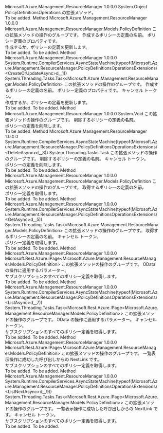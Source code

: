 <Type Name="PolicyDefinitionsOperationsExtensions" FullName="Microsoft.Azure.Management.ResourceManager.PolicyDefinitionsOperationsExtensions">
  <TypeSignature Language="C#" Value="public static class PolicyDefinitionsOperationsExtensions" />
  <TypeSignature Language="ILAsm" Value=".class public auto ansi abstract sealed beforefieldinit PolicyDefinitionsOperationsExtensions extends System.Object" />
  <TypeSignature Language="DocId" Value="T:Microsoft.Azure.Management.ResourceManager.PolicyDefinitionsOperationsExtensions" />
  <TypeSignature Language="VB.NET" Value="Public Module PolicyDefinitionsOperationsExtensions" />
  <TypeSignature Language="F#" Value="type PolicyDefinitionsOperationsExtensions = class" />
  <AssemblyInfo>
    <AssemblyName>Microsoft.Azure.Management.ResourceManager</AssemblyName>
    <AssemblyVersion>1.0.0.0</AssemblyVersion>
  </AssemblyInfo>
  <Base>
    <BaseTypeName>System.Object</BaseTypeName>
  </Base>
  <Interfaces />
  <Docs>
    <summary>
            PolicyDefinitionsOperations の拡張メソッド。
            </summary>
    <remarks>To be added.</remarks>
  </Docs>
  <Members>
    <Member MemberName="CreateOrUpdate">
      <MemberSignature Language="C#" Value="public static Microsoft.Azure.Management.ResourceManager.Models.PolicyDefinition CreateOrUpdate (this Microsoft.Azure.Management.ResourceManager.IPolicyDefinitionsOperations operations, string policyDefinitionName, Microsoft.Azure.Management.ResourceManager.Models.PolicyDefinition parameters);" />
      <MemberSignature Language="ILAsm" Value=".method public static hidebysig class Microsoft.Azure.Management.ResourceManager.Models.PolicyDefinition CreateOrUpdate(class Microsoft.Azure.Management.ResourceManager.IPolicyDefinitionsOperations operations, string policyDefinitionName, class Microsoft.Azure.Management.ResourceManager.Models.PolicyDefinition parameters) cil managed" />
      <MemberSignature Language="DocId" Value="M:Microsoft.Azure.Management.ResourceManager.PolicyDefinitionsOperationsExtensions.CreateOrUpdate(Microsoft.Azure.Management.ResourceManager.IPolicyDefinitionsOperations,System.String,Microsoft.Azure.Management.ResourceManager.Models.PolicyDefinition)" />
      <MemberSignature Language="VB.NET" Value="&lt;Extension()&gt;&#xA;Public Function CreateOrUpdate (operations As IPolicyDefinitionsOperations, policyDefinitionName As String, parameters As PolicyDefinition) As PolicyDefinition" />
      <MemberSignature Language="F#" Value="static member CreateOrUpdate : Microsoft.Azure.Management.ResourceManager.IPolicyDefinitionsOperations * string * Microsoft.Azure.Management.ResourceManager.Models.PolicyDefinition -&gt; Microsoft.Azure.Management.ResourceManager.Models.PolicyDefinition" Usage="Microsoft.Azure.Management.ResourceManager.PolicyDefinitionsOperationsExtensions.CreateOrUpdate (operations, policyDefinitionName, parameters)" />
      <MemberType>Method</MemberType>
      <AssemblyInfo>
        <AssemblyName>Microsoft.Azure.Management.ResourceManager</AssemblyName>
        <AssemblyVersion>1.0.0.0</AssemblyVersion>
      </AssemblyInfo>
      <ReturnValue>
        <ReturnType>Microsoft.Azure.Management.ResourceManager.Models.PolicyDefinition</ReturnType>
      </ReturnValue>
      <Parameters>
        <Parameter Name="operations" Type="Microsoft.Azure.Management.ResourceManager.IPolicyDefinitionsOperations" RefType="this" />
        <Parameter Name="policyDefinitionName" Type="System.String" />
        <Parameter Name="parameters" Type="Microsoft.Azure.Management.ResourceManager.Models.PolicyDefinition" />
      </Parameters>
      <Docs>
        <param name="operations">
            この拡張メソッドの操作のグループです。
            </param>
        <param name="policyDefinitionName">
            作成するポリシーの定義の名前。
            </param>
        <param name="parameters">
            ポリシー定義のプロパティです。
            </param>
        <summary>
            作成するか、ポリシーの定義を更新します。
            </summary>
        <returns>To be added.</returns>
        <remarks>To be added.</remarks>
      </Docs>
    </Member>
    <Member MemberName="CreateOrUpdateAsync">
      <MemberSignature Language="C#" Value="public static System.Threading.Tasks.Task&lt;Microsoft.Azure.Management.ResourceManager.Models.PolicyDefinition&gt; CreateOrUpdateAsync (this Microsoft.Azure.Management.ResourceManager.IPolicyDefinitionsOperations operations, string policyDefinitionName, Microsoft.Azure.Management.ResourceManager.Models.PolicyDefinition parameters, System.Threading.CancellationToken cancellationToken = null);" />
      <MemberSignature Language="ILAsm" Value=".method public static hidebysig class System.Threading.Tasks.Task`1&lt;class Microsoft.Azure.Management.ResourceManager.Models.PolicyDefinition&gt; CreateOrUpdateAsync(class Microsoft.Azure.Management.ResourceManager.IPolicyDefinitionsOperations operations, string policyDefinitionName, class Microsoft.Azure.Management.ResourceManager.Models.PolicyDefinition parameters, valuetype System.Threading.CancellationToken cancellationToken) cil managed" />
      <MemberSignature Language="DocId" Value="M:Microsoft.Azure.Management.ResourceManager.PolicyDefinitionsOperationsExtensions.CreateOrUpdateAsync(Microsoft.Azure.Management.ResourceManager.IPolicyDefinitionsOperations,System.String,Microsoft.Azure.Management.ResourceManager.Models.PolicyDefinition,System.Threading.CancellationToken)" />
      <MemberSignature Language="F#" Value="static member CreateOrUpdateAsync : Microsoft.Azure.Management.ResourceManager.IPolicyDefinitionsOperations * string * Microsoft.Azure.Management.ResourceManager.Models.PolicyDefinition * System.Threading.CancellationToken -&gt; System.Threading.Tasks.Task&lt;Microsoft.Azure.Management.ResourceManager.Models.PolicyDefinition&gt;" Usage="Microsoft.Azure.Management.ResourceManager.PolicyDefinitionsOperationsExtensions.CreateOrUpdateAsync (operations, policyDefinitionName, parameters, cancellationToken)" />
      <MemberType>Method</MemberType>
      <AssemblyInfo>
        <AssemblyName>Microsoft.Azure.Management.ResourceManager</AssemblyName>
        <AssemblyVersion>1.0.0.0</AssemblyVersion>
      </AssemblyInfo>
      <Attributes>
        <Attribute>
          <AttributeName>System.Runtime.CompilerServices.AsyncStateMachine(typeof(Microsoft.Azure.Management.ResourceManager.PolicyDefinitionsOperationsExtensions/&lt;CreateOrUpdateAsync&gt;d__1))</AttributeName>
        </Attribute>
      </Attributes>
      <ReturnValue>
        <ReturnType>System.Threading.Tasks.Task&lt;Microsoft.Azure.Management.ResourceManager.Models.PolicyDefinition&gt;</ReturnType>
      </ReturnValue>
      <Parameters>
        <Parameter Name="operations" Type="Microsoft.Azure.Management.ResourceManager.IPolicyDefinitionsOperations" RefType="this" />
        <Parameter Name="policyDefinitionName" Type="System.String" />
        <Parameter Name="parameters" Type="Microsoft.Azure.Management.ResourceManager.Models.PolicyDefinition" />
        <Parameter Name="cancellationToken" Type="System.Threading.CancellationToken" />
      </Parameters>
      <Docs>
        <param name="operations">
            この拡張メソッドの操作のグループです。
            </param>
        <param name="policyDefinitionName">
            作成するポリシーの定義の名前。
            </param>
        <param name="parameters">
            ポリシー定義のプロパティです。
            </param>
        <param name="cancellationToken">
            キャンセル トークン。
            </param>
        <summary>
            作成するか、ポリシーの定義を更新します。
            </summary>
        <returns>To be added.</returns>
        <remarks>To be added.</remarks>
      </Docs>
    </Member>
    <Member MemberName="Delete">
      <MemberSignature Language="C#" Value="public static void Delete (this Microsoft.Azure.Management.ResourceManager.IPolicyDefinitionsOperations operations, string policyDefinitionName);" />
      <MemberSignature Language="ILAsm" Value=".method public static hidebysig void Delete(class Microsoft.Azure.Management.ResourceManager.IPolicyDefinitionsOperations operations, string policyDefinitionName) cil managed" />
      <MemberSignature Language="DocId" Value="M:Microsoft.Azure.Management.ResourceManager.PolicyDefinitionsOperationsExtensions.Delete(Microsoft.Azure.Management.ResourceManager.IPolicyDefinitionsOperations,System.String)" />
      <MemberSignature Language="VB.NET" Value="&lt;Extension()&gt;&#xA;Public Sub Delete (operations As IPolicyDefinitionsOperations, policyDefinitionName As String)" />
      <MemberSignature Language="F#" Value="static member Delete : Microsoft.Azure.Management.ResourceManager.IPolicyDefinitionsOperations * string -&gt; unit" Usage="Microsoft.Azure.Management.ResourceManager.PolicyDefinitionsOperationsExtensions.Delete (operations, policyDefinitionName)" />
      <MemberType>Method</MemberType>
      <AssemblyInfo>
        <AssemblyName>Microsoft.Azure.Management.ResourceManager</AssemblyName>
        <AssemblyVersion>1.0.0.0</AssemblyVersion>
      </AssemblyInfo>
      <ReturnValue>
        <ReturnType>System.Void</ReturnType>
      </ReturnValue>
      <Parameters>
        <Parameter Name="operations" Type="Microsoft.Azure.Management.ResourceManager.IPolicyDefinitionsOperations" RefType="this" />
        <Parameter Name="policyDefinitionName" Type="System.String" />
      </Parameters>
      <Docs>
        <param name="operations">
            この拡張メソッドの操作のグループです。
            </param>
        <param name="policyDefinitionName">
            削除するポリシーの定義の名前。
            </param>
        <summary>
            ポリシーの定義を削除します。
            </summary>
        <remarks>To be added.</remarks>
      </Docs>
    </Member>
    <Member MemberName="DeleteAsync">
      <MemberSignature Language="C#" Value="public static System.Threading.Tasks.Task DeleteAsync (this Microsoft.Azure.Management.ResourceManager.IPolicyDefinitionsOperations operations, string policyDefinitionName, System.Threading.CancellationToken cancellationToken = null);" />
      <MemberSignature Language="ILAsm" Value=".method public static hidebysig class System.Threading.Tasks.Task DeleteAsync(class Microsoft.Azure.Management.ResourceManager.IPolicyDefinitionsOperations operations, string policyDefinitionName, valuetype System.Threading.CancellationToken cancellationToken) cil managed" />
      <MemberSignature Language="DocId" Value="M:Microsoft.Azure.Management.ResourceManager.PolicyDefinitionsOperationsExtensions.DeleteAsync(Microsoft.Azure.Management.ResourceManager.IPolicyDefinitionsOperations,System.String,System.Threading.CancellationToken)" />
      <MemberSignature Language="F#" Value="static member DeleteAsync : Microsoft.Azure.Management.ResourceManager.IPolicyDefinitionsOperations * string * System.Threading.CancellationToken -&gt; System.Threading.Tasks.Task" Usage="Microsoft.Azure.Management.ResourceManager.PolicyDefinitionsOperationsExtensions.DeleteAsync (operations, policyDefinitionName, cancellationToken)" />
      <MemberType>Method</MemberType>
      <AssemblyInfo>
        <AssemblyName>Microsoft.Azure.Management.ResourceManager</AssemblyName>
        <AssemblyVersion>1.0.0.0</AssemblyVersion>
      </AssemblyInfo>
      <Attributes>
        <Attribute>
          <AttributeName>System.Runtime.CompilerServices.AsyncStateMachine(typeof(Microsoft.Azure.Management.ResourceManager.PolicyDefinitionsOperationsExtensions/&lt;DeleteAsync&gt;d__3))</AttributeName>
        </Attribute>
      </Attributes>
      <ReturnValue>
        <ReturnType>System.Threading.Tasks.Task</ReturnType>
      </ReturnValue>
      <Parameters>
        <Parameter Name="operations" Type="Microsoft.Azure.Management.ResourceManager.IPolicyDefinitionsOperations" RefType="this" />
        <Parameter Name="policyDefinitionName" Type="System.String" />
        <Parameter Name="cancellationToken" Type="System.Threading.CancellationToken" />
      </Parameters>
      <Docs>
        <param name="operations">
            この拡張メソッドの操作のグループです。
            </param>
        <param name="policyDefinitionName">
            削除するポリシーの定義の名前。
            </param>
        <param name="cancellationToken">
            キャンセル トークン。
            </param>
        <summary>
            ポリシーの定義を削除します。
            </summary>
        <returns>To be added.</returns>
        <remarks>To be added.</remarks>
      </Docs>
    </Member>
    <Member MemberName="Get">
      <MemberSignature Language="C#" Value="public static Microsoft.Azure.Management.ResourceManager.Models.PolicyDefinition Get (this Microsoft.Azure.Management.ResourceManager.IPolicyDefinitionsOperations operations, string policyDefinitionName);" />
      <MemberSignature Language="ILAsm" Value=".method public static hidebysig class Microsoft.Azure.Management.ResourceManager.Models.PolicyDefinition Get(class Microsoft.Azure.Management.ResourceManager.IPolicyDefinitionsOperations operations, string policyDefinitionName) cil managed" />
      <MemberSignature Language="DocId" Value="M:Microsoft.Azure.Management.ResourceManager.PolicyDefinitionsOperationsExtensions.Get(Microsoft.Azure.Management.ResourceManager.IPolicyDefinitionsOperations,System.String)" />
      <MemberSignature Language="VB.NET" Value="&lt;Extension()&gt;&#xA;Public Function Get (operations As IPolicyDefinitionsOperations, policyDefinitionName As String) As PolicyDefinition" />
      <MemberSignature Language="F#" Value="static member Get : Microsoft.Azure.Management.ResourceManager.IPolicyDefinitionsOperations * string -&gt; Microsoft.Azure.Management.ResourceManager.Models.PolicyDefinition" Usage="Microsoft.Azure.Management.ResourceManager.PolicyDefinitionsOperationsExtensions.Get (operations, policyDefinitionName)" />
      <MemberType>Method</MemberType>
      <AssemblyInfo>
        <AssemblyName>Microsoft.Azure.Management.ResourceManager</AssemblyName>
        <AssemblyVersion>1.0.0.0</AssemblyVersion>
      </AssemblyInfo>
      <ReturnValue>
        <ReturnType>Microsoft.Azure.Management.ResourceManager.Models.PolicyDefinition</ReturnType>
      </ReturnValue>
      <Parameters>
        <Parameter Name="operations" Type="Microsoft.Azure.Management.ResourceManager.IPolicyDefinitionsOperations" RefType="this" />
        <Parameter Name="policyDefinitionName" Type="System.String" />
      </Parameters>
      <Docs>
        <param name="operations">
            この拡張メソッドの操作のグループです。
            </param>
        <param name="policyDefinitionName">
            取得するポリシーの定義の名前。
            </param>
        <summary>
            ポリシー定義を取得します。
            </summary>
        <returns>To be added.</returns>
        <remarks>To be added.</remarks>
      </Docs>
    </Member>
    <Member MemberName="GetAsync">
      <MemberSignature Language="C#" Value="public static System.Threading.Tasks.Task&lt;Microsoft.Azure.Management.ResourceManager.Models.PolicyDefinition&gt; GetAsync (this Microsoft.Azure.Management.ResourceManager.IPolicyDefinitionsOperations operations, string policyDefinitionName, System.Threading.CancellationToken cancellationToken = null);" />
      <MemberSignature Language="ILAsm" Value=".method public static hidebysig class System.Threading.Tasks.Task`1&lt;class Microsoft.Azure.Management.ResourceManager.Models.PolicyDefinition&gt; GetAsync(class Microsoft.Azure.Management.ResourceManager.IPolicyDefinitionsOperations operations, string policyDefinitionName, valuetype System.Threading.CancellationToken cancellationToken) cil managed" />
      <MemberSignature Language="DocId" Value="M:Microsoft.Azure.Management.ResourceManager.PolicyDefinitionsOperationsExtensions.GetAsync(Microsoft.Azure.Management.ResourceManager.IPolicyDefinitionsOperations,System.String,System.Threading.CancellationToken)" />
      <MemberSignature Language="F#" Value="static member GetAsync : Microsoft.Azure.Management.ResourceManager.IPolicyDefinitionsOperations * string * System.Threading.CancellationToken -&gt; System.Threading.Tasks.Task&lt;Microsoft.Azure.Management.ResourceManager.Models.PolicyDefinition&gt;" Usage="Microsoft.Azure.Management.ResourceManager.PolicyDefinitionsOperationsExtensions.GetAsync (operations, policyDefinitionName, cancellationToken)" />
      <MemberType>Method</MemberType>
      <AssemblyInfo>
        <AssemblyName>Microsoft.Azure.Management.ResourceManager</AssemblyName>
        <AssemblyVersion>1.0.0.0</AssemblyVersion>
      </AssemblyInfo>
      <Attributes>
        <Attribute>
          <AttributeName>System.Runtime.CompilerServices.AsyncStateMachine(typeof(Microsoft.Azure.Management.ResourceManager.PolicyDefinitionsOperationsExtensions/&lt;GetAsync&gt;d__5))</AttributeName>
        </Attribute>
      </Attributes>
      <ReturnValue>
        <ReturnType>System.Threading.Tasks.Task&lt;Microsoft.Azure.Management.ResourceManager.Models.PolicyDefinition&gt;</ReturnType>
      </ReturnValue>
      <Parameters>
        <Parameter Name="operations" Type="Microsoft.Azure.Management.ResourceManager.IPolicyDefinitionsOperations" RefType="this" />
        <Parameter Name="policyDefinitionName" Type="System.String" />
        <Parameter Name="cancellationToken" Type="System.Threading.CancellationToken" />
      </Parameters>
      <Docs>
        <param name="operations">
            この拡張メソッドの操作のグループです。
            </param>
        <param name="policyDefinitionName">
            取得するポリシーの定義の名前。
            </param>
        <param name="cancellationToken">
            キャンセル トークン。
            </param>
        <summary>
            ポリシー定義を取得します。
            </summary>
        <returns>To be added.</returns>
        <remarks>To be added.</remarks>
      </Docs>
    </Member>
    <Member MemberName="List">
      <MemberSignature Language="C#" Value="public static Microsoft.Rest.Azure.IPage&lt;Microsoft.Azure.Management.ResourceManager.Models.PolicyDefinition&gt; List (this Microsoft.Azure.Management.ResourceManager.IPolicyDefinitionsOperations operations, Microsoft.Rest.Azure.OData.ODataQuery&lt;Microsoft.Azure.Management.ResourceManager.Models.PolicyDefinition&gt; odataQuery = null);" />
      <MemberSignature Language="ILAsm" Value=".method public static hidebysig class Microsoft.Rest.Azure.IPage`1&lt;class Microsoft.Azure.Management.ResourceManager.Models.PolicyDefinition&gt; List(class Microsoft.Azure.Management.ResourceManager.IPolicyDefinitionsOperations operations, class Microsoft.Rest.Azure.OData.ODataQuery`1&lt;class Microsoft.Azure.Management.ResourceManager.Models.PolicyDefinition&gt; odataQuery) cil managed" />
      <MemberSignature Language="DocId" Value="M:Microsoft.Azure.Management.ResourceManager.PolicyDefinitionsOperationsExtensions.List(Microsoft.Azure.Management.ResourceManager.IPolicyDefinitionsOperations,Microsoft.Rest.Azure.OData.ODataQuery{Microsoft.Azure.Management.ResourceManager.Models.PolicyDefinition})" />
      <MemberSignature Language="VB.NET" Value="&lt;Extension()&gt;&#xA;Public Function List (operations As IPolicyDefinitionsOperations, Optional odataQuery As ODataQuery(Of PolicyDefinition) = null) As IPage(Of PolicyDefinition)" />
      <MemberSignature Language="F#" Value="static member List : Microsoft.Azure.Management.ResourceManager.IPolicyDefinitionsOperations * Microsoft.Rest.Azure.OData.ODataQuery&lt;Microsoft.Azure.Management.ResourceManager.Models.PolicyDefinition&gt; -&gt; Microsoft.Rest.Azure.IPage&lt;Microsoft.Azure.Management.ResourceManager.Models.PolicyDefinition&gt;" Usage="Microsoft.Azure.Management.ResourceManager.PolicyDefinitionsOperationsExtensions.List (operations, odataQuery)" />
      <MemberType>Method</MemberType>
      <AssemblyInfo>
        <AssemblyName>Microsoft.Azure.Management.ResourceManager</AssemblyName>
        <AssemblyVersion>1.0.0.0</AssemblyVersion>
      </AssemblyInfo>
      <ReturnValue>
        <ReturnType>Microsoft.Rest.Azure.IPage&lt;Microsoft.Azure.Management.ResourceManager.Models.PolicyDefinition&gt;</ReturnType>
      </ReturnValue>
      <Parameters>
        <Parameter Name="operations" Type="Microsoft.Azure.Management.ResourceManager.IPolicyDefinitionsOperations" RefType="this" />
        <Parameter Name="odataQuery" Type="Microsoft.Rest.Azure.OData.ODataQuery&lt;Microsoft.Azure.Management.ResourceManager.Models.PolicyDefinition&gt;" />
      </Parameters>
      <Docs>
        <param name="operations">
            この拡張メソッドの操作のグループです。
            </param>
        <param name="odataQuery">
            OData の操作に適用するパラメーター。
            </param>
        <summary>
            サブスクリプションのすべてのポリシー定義を取得します。
            </summary>
        <returns>To be added.</returns>
        <remarks>To be added.</remarks>
      </Docs>
    </Member>
    <Member MemberName="ListAsync">
      <MemberSignature Language="C#" Value="public static System.Threading.Tasks.Task&lt;Microsoft.Rest.Azure.IPage&lt;Microsoft.Azure.Management.ResourceManager.Models.PolicyDefinition&gt;&gt; ListAsync (this Microsoft.Azure.Management.ResourceManager.IPolicyDefinitionsOperations operations, Microsoft.Rest.Azure.OData.ODataQuery&lt;Microsoft.Azure.Management.ResourceManager.Models.PolicyDefinition&gt; odataQuery = null, System.Threading.CancellationToken cancellationToken = null);" />
      <MemberSignature Language="ILAsm" Value=".method public static hidebysig class System.Threading.Tasks.Task`1&lt;class Microsoft.Rest.Azure.IPage`1&lt;class Microsoft.Azure.Management.ResourceManager.Models.PolicyDefinition&gt;&gt; ListAsync(class Microsoft.Azure.Management.ResourceManager.IPolicyDefinitionsOperations operations, class Microsoft.Rest.Azure.OData.ODataQuery`1&lt;class Microsoft.Azure.Management.ResourceManager.Models.PolicyDefinition&gt; odataQuery, valuetype System.Threading.CancellationToken cancellationToken) cil managed" />
      <MemberSignature Language="DocId" Value="M:Microsoft.Azure.Management.ResourceManager.PolicyDefinitionsOperationsExtensions.ListAsync(Microsoft.Azure.Management.ResourceManager.IPolicyDefinitionsOperations,Microsoft.Rest.Azure.OData.ODataQuery{Microsoft.Azure.Management.ResourceManager.Models.PolicyDefinition},System.Threading.CancellationToken)" />
      <MemberSignature Language="F#" Value="static member ListAsync : Microsoft.Azure.Management.ResourceManager.IPolicyDefinitionsOperations * Microsoft.Rest.Azure.OData.ODataQuery&lt;Microsoft.Azure.Management.ResourceManager.Models.PolicyDefinition&gt; * System.Threading.CancellationToken -&gt; System.Threading.Tasks.Task&lt;Microsoft.Rest.Azure.IPage&lt;Microsoft.Azure.Management.ResourceManager.Models.PolicyDefinition&gt;&gt;" Usage="Microsoft.Azure.Management.ResourceManager.PolicyDefinitionsOperationsExtensions.ListAsync (operations, odataQuery, cancellationToken)" />
      <MemberType>Method</MemberType>
      <AssemblyInfo>
        <AssemblyName>Microsoft.Azure.Management.ResourceManager</AssemblyName>
        <AssemblyVersion>1.0.0.0</AssemblyVersion>
      </AssemblyInfo>
      <Attributes>
        <Attribute>
          <AttributeName>System.Runtime.CompilerServices.AsyncStateMachine(typeof(Microsoft.Azure.Management.ResourceManager.PolicyDefinitionsOperationsExtensions/&lt;ListAsync&gt;d__7))</AttributeName>
        </Attribute>
      </Attributes>
      <ReturnValue>
        <ReturnType>System.Threading.Tasks.Task&lt;Microsoft.Rest.Azure.IPage&lt;Microsoft.Azure.Management.ResourceManager.Models.PolicyDefinition&gt;&gt;</ReturnType>
      </ReturnValue>
      <Parameters>
        <Parameter Name="operations" Type="Microsoft.Azure.Management.ResourceManager.IPolicyDefinitionsOperations" RefType="this" />
        <Parameter Name="odataQuery" Type="Microsoft.Rest.Azure.OData.ODataQuery&lt;Microsoft.Azure.Management.ResourceManager.Models.PolicyDefinition&gt;" />
        <Parameter Name="cancellationToken" Type="System.Threading.CancellationToken" />
      </Parameters>
      <Docs>
        <param name="operations">
            この拡張メソッドの操作のグループです。
            </param>
        <param name="odataQuery">
            OData の操作に適用するパラメーター。
            </param>
        <param name="cancellationToken">
            キャンセル トークン。
            </param>
        <summary>
            サブスクリプションのすべてのポリシー定義を取得します。
            </summary>
        <returns>To be added.</returns>
        <remarks>To be added.</remarks>
      </Docs>
    </Member>
    <Member MemberName="ListNext">
      <MemberSignature Language="C#" Value="public static Microsoft.Rest.Azure.IPage&lt;Microsoft.Azure.Management.ResourceManager.Models.PolicyDefinition&gt; ListNext (this Microsoft.Azure.Management.ResourceManager.IPolicyDefinitionsOperations operations, string nextPageLink);" />
      <MemberSignature Language="ILAsm" Value=".method public static hidebysig class Microsoft.Rest.Azure.IPage`1&lt;class Microsoft.Azure.Management.ResourceManager.Models.PolicyDefinition&gt; ListNext(class Microsoft.Azure.Management.ResourceManager.IPolicyDefinitionsOperations operations, string nextPageLink) cil managed" />
      <MemberSignature Language="DocId" Value="M:Microsoft.Azure.Management.ResourceManager.PolicyDefinitionsOperationsExtensions.ListNext(Microsoft.Azure.Management.ResourceManager.IPolicyDefinitionsOperations,System.String)" />
      <MemberSignature Language="VB.NET" Value="&lt;Extension()&gt;&#xA;Public Function ListNext (operations As IPolicyDefinitionsOperations, nextPageLink As String) As IPage(Of PolicyDefinition)" />
      <MemberSignature Language="F#" Value="static member ListNext : Microsoft.Azure.Management.ResourceManager.IPolicyDefinitionsOperations * string -&gt; Microsoft.Rest.Azure.IPage&lt;Microsoft.Azure.Management.ResourceManager.Models.PolicyDefinition&gt;" Usage="Microsoft.Azure.Management.ResourceManager.PolicyDefinitionsOperationsExtensions.ListNext (operations, nextPageLink)" />
      <MemberType>Method</MemberType>
      <AssemblyInfo>
        <AssemblyName>Microsoft.Azure.Management.ResourceManager</AssemblyName>
        <AssemblyVersion>1.0.0.0</AssemblyVersion>
      </AssemblyInfo>
      <ReturnValue>
        <ReturnType>Microsoft.Rest.Azure.IPage&lt;Microsoft.Azure.Management.ResourceManager.Models.PolicyDefinition&gt;</ReturnType>
      </ReturnValue>
      <Parameters>
        <Parameter Name="operations" Type="Microsoft.Azure.Management.ResourceManager.IPolicyDefinitionsOperations" RefType="this" />
        <Parameter Name="nextPageLink" Type="System.String" />
      </Parameters>
      <Docs>
        <param name="operations">
            この拡張メソッドの操作のグループです。
            </param>
        <param name="nextPageLink">
            一覧表示操作に成功した呼び出しからの NextLink です。
            </param>
        <summary>
            サブスクリプションのすべてのポリシー定義を取得します。
            </summary>
        <returns>To be added.</returns>
        <remarks>To be added.</remarks>
      </Docs>
    </Member>
    <Member MemberName="ListNextAsync">
      <MemberSignature Language="C#" Value="public static System.Threading.Tasks.Task&lt;Microsoft.Rest.Azure.IPage&lt;Microsoft.Azure.Management.ResourceManager.Models.PolicyDefinition&gt;&gt; ListNextAsync (this Microsoft.Azure.Management.ResourceManager.IPolicyDefinitionsOperations operations, string nextPageLink, System.Threading.CancellationToken cancellationToken = null);" />
      <MemberSignature Language="ILAsm" Value=".method public static hidebysig class System.Threading.Tasks.Task`1&lt;class Microsoft.Rest.Azure.IPage`1&lt;class Microsoft.Azure.Management.ResourceManager.Models.PolicyDefinition&gt;&gt; ListNextAsync(class Microsoft.Azure.Management.ResourceManager.IPolicyDefinitionsOperations operations, string nextPageLink, valuetype System.Threading.CancellationToken cancellationToken) cil managed" />
      <MemberSignature Language="DocId" Value="M:Microsoft.Azure.Management.ResourceManager.PolicyDefinitionsOperationsExtensions.ListNextAsync(Microsoft.Azure.Management.ResourceManager.IPolicyDefinitionsOperations,System.String,System.Threading.CancellationToken)" />
      <MemberSignature Language="F#" Value="static member ListNextAsync : Microsoft.Azure.Management.ResourceManager.IPolicyDefinitionsOperations * string * System.Threading.CancellationToken -&gt; System.Threading.Tasks.Task&lt;Microsoft.Rest.Azure.IPage&lt;Microsoft.Azure.Management.ResourceManager.Models.PolicyDefinition&gt;&gt;" Usage="Microsoft.Azure.Management.ResourceManager.PolicyDefinitionsOperationsExtensions.ListNextAsync (operations, nextPageLink, cancellationToken)" />
      <MemberType>Method</MemberType>
      <AssemblyInfo>
        <AssemblyName>Microsoft.Azure.Management.ResourceManager</AssemblyName>
        <AssemblyVersion>1.0.0.0</AssemblyVersion>
      </AssemblyInfo>
      <Attributes>
        <Attribute>
          <AttributeName>System.Runtime.CompilerServices.AsyncStateMachine(typeof(Microsoft.Azure.Management.ResourceManager.PolicyDefinitionsOperationsExtensions/&lt;ListNextAsync&gt;d__9))</AttributeName>
        </Attribute>
      </Attributes>
      <ReturnValue>
        <ReturnType>System.Threading.Tasks.Task&lt;Microsoft.Rest.Azure.IPage&lt;Microsoft.Azure.Management.ResourceManager.Models.PolicyDefinition&gt;&gt;</ReturnType>
      </ReturnValue>
      <Parameters>
        <Parameter Name="operations" Type="Microsoft.Azure.Management.ResourceManager.IPolicyDefinitionsOperations" RefType="this" />
        <Parameter Name="nextPageLink" Type="System.String" />
        <Parameter Name="cancellationToken" Type="System.Threading.CancellationToken" />
      </Parameters>
      <Docs>
        <param name="operations">
            この拡張メソッドの操作のグループです。
            </param>
        <param name="nextPageLink">
            一覧表示操作に成功した呼び出しからの NextLink です。
            </param>
        <param name="cancellationToken">
            キャンセル トークン。
            </param>
        <summary>
            サブスクリプションのすべてのポリシー定義を取得します。
            </summary>
        <returns>To be added.</returns>
        <remarks>To be added.</remarks>
      </Docs>
    </Member>
  </Members>
</Type>
